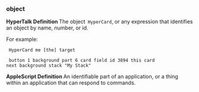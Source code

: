 ### object

<b>HyperTalk Definition </b> The object<code> HyperCard</code>, or any expression that identifies an object by name, number, or id.

For example:

<code><pre>
HyperCard
me
[the] target
</pre></code>

<code><pre>
button 1
background part 6
card field id 3894
this card
next background
stack "My Stack"
</pre></code>

<code><b></code>AppleScript Definition </b> An identifiable part of an application, or a thing within an application that can respond to commands. 
